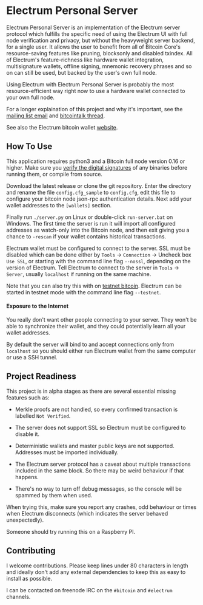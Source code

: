 # Electrum Personal Server

Electrum Personal Server is an implementation of the Electrum server protocol
which fulfills the specific need of using the Electrum UI with full node
verification and privacy, but without the heavyweight server backend, for a
single user. It allows the user to benefit from all of Bitcoin Core's
resource-saving features like pruning, blocksonly and disabled txindex. All
of Electrum's feature-richness like hardware wallet integration,
multisignature wallets, offline signing, mnemonic recovery phrases and so on
can still be used, but backed by the user's own full node.

Using Electrum with Electrum Personal Server is probably the most
resource-efficient way right now to use a hardware wallet connected to your
own full node. 

For a longer explaination of this project and why it's important, see the
[mailing list email](https://lists.linuxfoundation.org/pipermail/bitcoin-dev/2018-February/015707.html)
and [bitcointalk thread](https://bitcointalk.org/index.php?topic=2664747.msg27179198).

See also the Electrum bitcoin wallet [website](https://electrum.org/).

## How To Use

This application requires python3 and a Bitcoin full node version 0.16 or
higher. Make sure you
[verify the digital signatures](https://bitcoin.stackexchange.com/questions/50185/how-to-verify-bitcoin-core-release-signing-keys)
of any binaries before running them, or compile from source.

Download the latest release or clone the git repository. Enter the directory
and rename the file `config.cfg_sample` to `config.cfg`, edit this file to
configure your bitcoin node json-rpc authentication details. Next add your
wallet addresses to the `[wallets]` section.

Finally run `./server.py` on Linux or double-click `run-server.bat` on Windows.
The first time the server is run it will import all configured addresses as
watch-only into the Bitcoin node, and then exit giving you a chance to
`-rescan` if your wallet contains historical transactions.

Electrum wallet must be configured to connect to the server. SSL must be
disabled which can be done either by `Tools` -> `Connection` -> Uncheck box
`Use SSL`, or starting with the command line flag `--nossl`, depending on the
version of Electrum. Tell Electrum to connect to the server in
`Tools` -> `Server`, usually `localhost` if running on the same machine.

Note that you can also try this with on [testnet bitcoin](https://en.bitcoin.it/wiki/Testnet).
Electrum can be started in testnet mode with the command line flag `--testnet`.

#### Exposure to the Internet

You really don't want other people connecting to your server. They won't be
able to synchronize their wallet, and they could potentially learn all your
wallet addresses.

By default the server will bind to and accept connections only from `localhost`
so you should either run Electrum wallet from the same computer or use a SSH
tunnel.

## Project Readiness

This project is in alpha stages as there are several essential missing
features such as:

* Merkle proofs are not handled, so every confirmed transaction is labelled
  `Not Verified`.

* The server does not support SSL so Electrum must be configured to disable it.

* Deterministic wallets and master public keys are not supported. Addresses
  must be imported individually.

* The Electrum server protocol has a caveat about multiple transactions included
  in the same block. So there may be weird behaviour if that happens.

* There's no way to turn off debug messages, so the console will be spammed by
  them when used.

When trying this, make sure you report any crashes, odd behaviour or times when
Electrum disconnects (which indicates the server behaved unexpectedly).

Someone should try running this on a Raspberry PI.

## Contributing

I welcome contributions. Please keep lines under 80 characters in length and
ideally don't add any external dependencies to keep this as easy to install as
possible.

I can be contacted on freenode IRC on the `#bitcoin` and `#electrum` channels.

